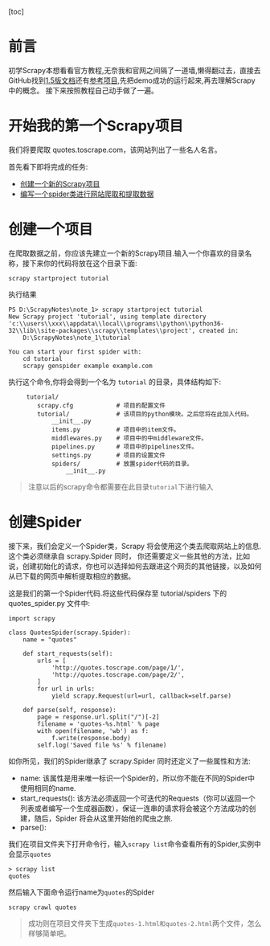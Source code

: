 [toc]

# 前言

初学Scrapy本想看看官方教程,无奈我和官网之间隔了一道墙,懒得翻过去，直接去GitHub找到[1.5版文档](https://github.com/scrapy/scrapy/tree/1.5/docs)还有[参考项目](https://github.com/scrapy/quotesbot),先把demo成功的运行起来,再去理解Scrapy中的概念。
接下来按照教程自己动手做了一遍。

# 开始我的第一个Scrapy项目

我们将要爬取 quotes.toscrape.com，该网站列出了一些名人名言。

首先看下即将完成的任务:

- [创建一个新的Scrapy项目](#创建一个项目)
- [编写一个spider类进行网站爬取和提取数据](#创建Spider)

# 创建一个项目

在爬取数据之前，你应该先建立一个新的Scrapy项目.输入一个你喜欢的目录名称，接下来你的代码将放在这个目录下面:

```
scrapy startproject tutorial
```
执行结果

```
PS D:\ScrapyNotes\note_1> scrapy startproject tutorial
New Scrapy project 'tutorial', using template directory 'c:\\users\\xxx\\appdata\\local\\programs\\python\\python36-32\\lib\\site-packages\\scrapy\\templates\\project', created in:
    D:\ScrapyNotes\note_1\tutorial

You can start your first spider with:
    cd tutorial
    scrapy genspider example example.com
```
执行这个命令,你将会得到一个名为 ``tutorial`` 的目录，具体结构如下:

```
     tutorial/
        scrapy.cfg            # 项目的配置文件
        tutorial/             # 该项目的python模块。之后您将在此加入代码。
            __init__.py
            items.py          # 项目中的item文件。
            middlewares.py    # 项目中的中middleware文件。
            pipelines.py      # 项目中的pipelines文件。
            settings.py       # 项目的设置文件
            spiders/          # 放置spider代码的目录。
                __init__.py
```

> 注意以后的scrapy命令都需要在此目录`tutorial`下进行输入

# 创建Spider

接下来，我们会定义一个Spider类，Scrapy 将会使用这个类去爬取网站上的信息.这个类必须继承自 scrapy.Spider 同时， 你还需要定义一些其他的方法，比如说，创建初始化的请求，你也可以选择如何去跟进这个网页的其他链接，以及如何从已下载的网页中解析提取相应的数据。

这是我们的第一个Spider代码.将这些代码保存至 tutorial/spiders 下的 quotes_spider.py 文件中:
```
import scrapy

class QuotesSpider(scrapy.Spider):
    name = "quotes"

    def start_requests(self):
        urls = [
            'http://quotes.toscrape.com/page/1/',
            'http://quotes.toscrape.com/page/2/',
        ]
        for url in urls:
            yield scrapy.Request(url=url, callback=self.parse)

    def parse(self, response):
        page = response.url.split("/")[-2]
        filename = 'quotes-%s.html' % page
        with open(filename, 'wb') as f:
            f.write(response.body)
        self.log('Saved file %s' % filename)
```
如你所见，我们的Spider继承了 scrapy.Spider 同时还定义了一些属性和方法:

- name: 该属性是用来唯一标识一个Spider的，所以你不能在不同的Spider中使用相同的name.
- start_requests(): 该方法必须返回一个可迭代的Requests（你可以返回一个列表或者编写一个生成器函数），保证一连串的请求将会被这个方法成功的创建，随后，Spider 将会从这里开始他的爬虫之旅.
- parse():

我们在项目文件夹下打开命令行，输入`scrapy list`命令查看所有的Spider,实例中会显示`quotes`

```
> scrapy list
quotes
```
然后输入下面命令运行name为`quotes`的Spider
```
scrapy crawl quotes
```
> 成功则在项目文件夹下生成`quotes-1.html和quotes-2.html`两个文件，怎么样够简单吧。
